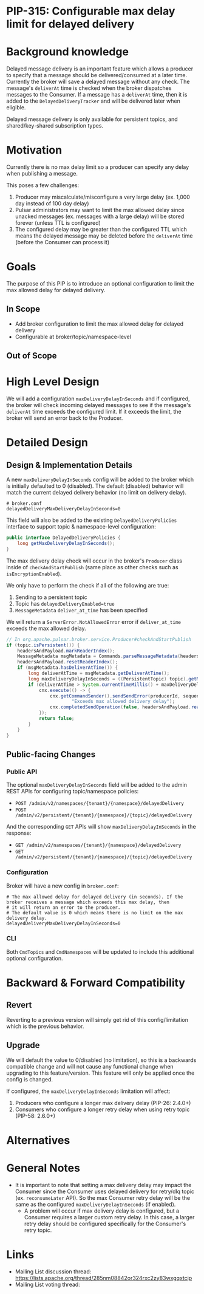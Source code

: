 # PIP-315: Configurable max delay limit for delayed delivery

# Background knowledge
Delayed message delivery is an important feature which allows a producer to specify that a message should be delivered/consumed at a later time. Currently the broker will save a delayed message without any check. The message's `deliverAt` time is checked when the broker dispatches messages to the Consumer. If a message has a `deliverAt` time, then it is added to the `DelayedDeliveryTracker` and will be delivered later when eligible.

Delayed message delivery is only available for persistent topics, and shared/key-shared subscription types.

# Motivation
Currently there is no max delay limit so a producer can specify any delay when publishing a message.

This poses a few challenges:
1. Producer may miscalculate/misconfigure a very large delay (ex. 1,000 day instead of 100 day delay)
2. Pulsar administrators may want to limit the max allowed delay since unacked messages (ex. messages with a large delay) will be stored forever (unless TTL is configured)
3. The configured delay may be greater than the configured TTL which means the delayed message may be deleted before the `deliverAt` time (before the Consumer can process it)

# Goals
The purpose of this PIP is to introduce an optional configuration to limit the max allowed delay for delayed delivery.

## In Scope
- Add broker configuration to limit the max allowed delay for delayed delivery
- Configurable at broker/topic/namespace-level

## Out of Scope

# High Level Design
We will add a configuration `maxDeliveryDelayInSeconds` and if configured, the broker will check incoming delayed messages to see if the message's `deliverAt` time exceeds the configured limit. If it exceeds the limit, the broker will send an error back to the Producer.

# Detailed Design

## Design & Implementation Details
A new `maxDeliveryDelayInSeconds` config will be added to the broker which is initially defaulted to 0 (disabled). The default (disabled) behavior will match the current delayed delivery behavior (no limit on delivery delay).
```
# broker.conf
delayedDeliveryMaxDeliveryDelayInSeconds=0
```

This field will also be added to the existing `DelayedDeliveryPolicies` interface to support topic & namespace-level configuration:
```java
public interface DelayedDeliveryPolicies {
    long getMaxDeliveryDelayInSeconds();
}
```

The max delivery delay check will occur in the broker's `Producer` class inside of `checkAndStartPublish` (same place as other checks such as `isEncryptionEnabled`).

We only have to perform the check if all of the following are true:
1. Sending to a persistent topic
2. Topic has `delayedDeliveryEnabled=true`
3. `MessageMetadata` `deliver_at_time` has been specified

We will return a `ServerError.NotAllowedError` error if `deliver_at_time` exceeds the max allowed delay.

```java
// In org.apache.pulsar.broker.service.Producer#checkAndStartPublish
if (topic.isPersistent()) {
    headersAndPayload.markReaderIndex();
    MessageMetadata msgMetadata = Commands.parseMessageMetadata(headersAndPayload);
    headersAndPayload.resetReaderIndex();
    if (msgMetadata.hasDeliverAtTime()) {
        long deliverAtTime = msgMetadata.getDeliverAtTime();
        long maxDeliveryDelayInSeconds = ((PersistentTopic) topic).getMaxDeliveryDelayInSeconds();
        if (deliverAtTime > System.currentTimeMillis() + maxDeliveryDelayInSeconds * 1000) {
            cnx.execute(() -> {
                cnx.getCommandSender().sendSendError(producerId, sequenceId, ServerError.NotAllowedError,
                        "Exceeds max allowed delivery delay");
                cnx.completedSendOperation(false, headersAndPayload.readableBytes());
            });
            return false;
        }
    }
}
```

## Public-facing Changes

### Public API
The optional `maxDeliveryDelayInSeconds` field will be added to the admin REST APIs for configuring topic/namespace policies:
- `POST /admin/v2/namespaces/{tenant}/{namespace}/delayedDelivery`
- `POST /admin/v2/persistent/{tenant}/{namespace}/{topic}/delayedDelivery`

And the corresponding `GET` APIs will show `maxDeliveryDelayInSeconds` in the response:
- `GET /admin/v2/namespaces/{tenant}/{namespace}/delayedDelivery`
- `GET /admin/v2/persistent/{tenant}/{namespace}/{topic}/delayedDelivery`

### Configuration
Broker will have a new config in `broker.conf`:
```
# The max allowed delay for delayed delivery (in seconds). If the broker receives a message which exceeds this max delay, then
# it will return an error to the producer.
# The default value is 0 which means there is no limit on the max delivery delay.
delayedDeliveryMaxDeliveryDelayInSeconds=0
```

### CLI
Both `CmdTopics` and `CmdNamespaces` will be updated to include this additional optional configuration.

# Backward & Forward Compatibility

## Revert
Reverting to a previous version will simply get rid of this config/limitation which is the previous behavior.

## Upgrade
We will default the value to 0/disabled (no limitation), so this is a backwards compatible change and will not cause any functional change when upgrading to this feature/version. This feature will only be applied once the config is changed.

If configured, the `maxDeliveryDelayInSeconds` limitation will affect:
1. Producers who configure a longer max delivery delay (PIP-26: 2.4.0+)
2. Consumers who configure a longer retry delay  when using retry topic (PIP-58: 2.6.0+) 

# Alternatives

# General Notes
- It is important to note that setting a max delivery delay may impact the Consumer since the Consumer uses delayed delivery for retry/dlq topic (ex. `reconsumeLater` API). So the max Consumer retry delay will be the same as the configured `maxDeliveryDelayInSeconds` (if enabled).
    - A problem will occur if max delivery delay is configured, but a Consumer requires a larger custom retry delay. In this case, a larger retry delay should be configured specifically for the Consumer's retry topic.

# Links

<!--
Updated afterwards
-->
* Mailing List discussion thread: https://lists.apache.org/thread/285nm08842or324rxc2zy83wxgqxtcjp
* Mailing List voting thread: